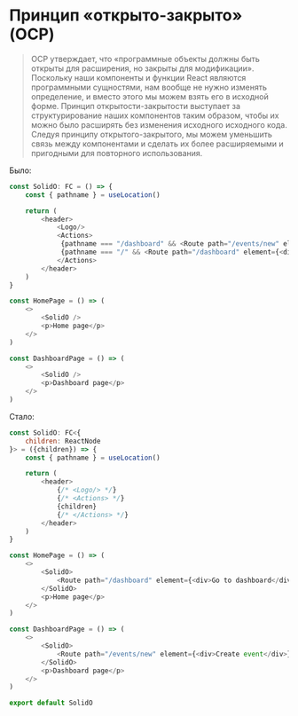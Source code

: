 # Принцип «открыто-закрыто» (OCP)

> OCP утверждает, что «программные объекты должны быть открыты для расширения, но закрыты для модификации». Поскольку наши компоненты и функции React являются программными сущностями, нам вообще не нужно изменять определение, и вместо этого мы можем взять его в исходной форме.
> Принцип открытости-закрытости выступает за структурирование наших компонентов таким образом, чтобы их можно было расширять без изменения исходного исходного кода. 
> Следуя принципу открытого-закрытого, мы можем уменьшить связь между компонентами и сделать их более расширяемыми и пригодными для повторного использования.

Было:
```javascript
const SolidO: FC = () => {
    const { pathname } = useLocation()

    return (
        <header>
            <Logo/>
            <Actions>
             {pathname === "/dashboard" && <Route path="/events/new" element={<div>Create event</div>}/>}
             {pathname === "/" && <Route path="/dashboard" element={<div>Go to dashboard</div>}/>}
            </Actions>
        </header>
    )
}

const HomePage = () => (
    <>
        <SolidO />
        <p>Home page</p>
    </>
)

const DashboardPage = () => (
    <>
        <SolidO />
        <p>Dashboard page</p>
    </>
)
```

Стало:
```javascript
const SolidO: FC<{
    children: ReactNode
}> = ({children}) => {
    const { pathname } = useLocation()

    return (
        <header>
            {/* <Logo/> */}
            {/* <Actions> */}
            {children}
            {/* </Actions> */}
        </header>
    )
}

const HomePage = () => (
    <>
        <SolidO>
            <Route path="/dashboard" element={<div>Go to dashboard</div>} />
        </SolidO>
        <p>Home page</p>
    </>
)

const DashboardPage = () => (
    <>
        <SolidO>
            <Route path="/events/new" element={<div>Create event</div>} />
        </SolidO>
        <p>Dashboard page</p>
    </>
)

export default SolidO

```

